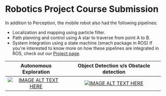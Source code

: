 # Robotics Project Course Submission
In addition to Perception, the mobile robot also had the following pipelines:
- Localization and mapping using particle filter.
- Path planning and control using A star to traverse from point A to B.
- System Integration using a state machine (smach package in ROS)
If you're interested to know more on how these pipelines are integrated in ROS, check out our [Project page](https://github.com/RAS-2018-grp-4). 

Autonomous Exploration             |  Object Detection v/s Obstacle detection
:-------------------------:|:-------------------------:
[![IMAGE ALT TEXT HERE](http://img.youtube.com/vi/khB9kPSdTlk/0.jpg)](https://youtu.be/khB9kPSdTlk)  |  [![IMAGE ALT TEXT HERE](http://img.youtube.com/vi/7GNrhhASpx8/0.jpg)](https://youtu.be/7GNrhhASpx8)


